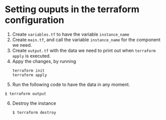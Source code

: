 # Setting ouputs in the terraform configuration

1. Create `variables.tf` to have the variable `instance_name`
2. Create `main.tf`, and call the variable `instance_name` for the component we need.
3. Create `output.tf` with the data we need to print out when `terraform apply` is executed.
4. Appy the changes, by running 
    ```
    terraform init
    terraform apply
    ```
5. Run the following code to have the data in any moment.
```
$ terraform output
```
6. Destroy the instance
    ```
    $ terraform destroy
    ```
